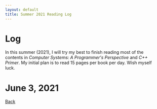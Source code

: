 ```yaml
---
layout: default
title: Summer 2021 Reading Log
---
```

# Log 
In this summer (2021), I will try my best to finish reading most of the contents in *Computer Systems: A Programmer's Perspective* and *C++ Primer*.
My initial plan is to read 15 pages per book per day. Wish myself luck.

# June 3, 2021

[Back](./)